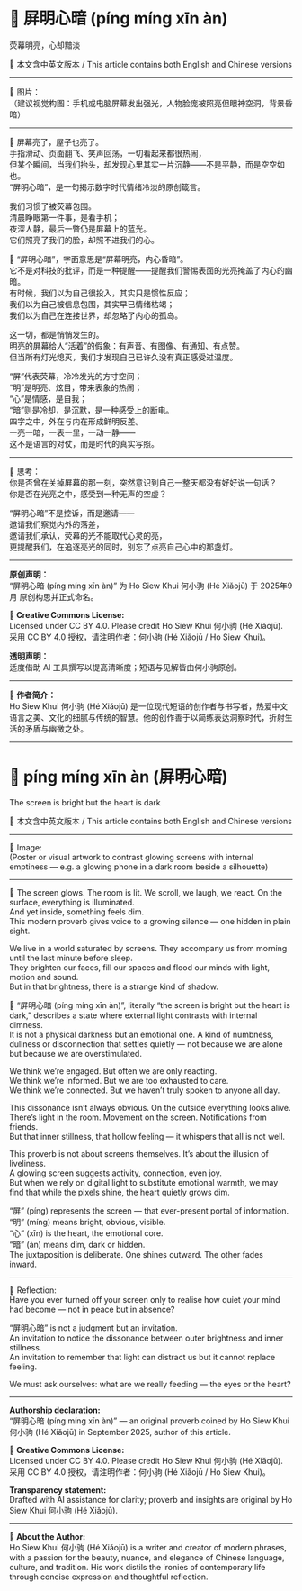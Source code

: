 # 📜 屏明心暗 (píng míng xīn àn)  
荧幕明亮，心却黯淡  

📜 本文含中英文版本 / This article contains both English and Chinese versions  
________________________________________  
🎨 图片：  
（建议视觉构图：手机或电脑屏幕发出强光，人物脸庞被照亮但眼神空洞，背景昏暗）  
________________________________________  

📖 屏幕亮了，屋子也亮了。  
手指滑动、页面翻飞、笑声回荡，一切看起来都很热闹，  
但某个瞬间，当我们抬头，却发现心里其实一片沉静——不是平静，而是空空如也。  
“屏明心暗”，是一句揭示数字时代情绪冷淡的原创箴言。  

我们习惯了被荧幕包围。  
清晨睁眼第一件事，是看手机；  
夜深人静，最后一瞥仍是屏幕上的蓝光。  
它们照亮了我们的脸，却照不进我们的心。  

📜 “屏明心暗”，字面意思是“屏幕明亮，内心昏暗”。  
它不是对科技的批评，而是一种提醒——提醒我们警惕表面的光亮掩盖了内心的幽暗。  
有时候，我们以为自己很投入，其实只是惯性反应；  
我们以为自己被信息包围，其实早已情绪枯竭；  
我们以为自己在连接世界，却忽略了内心的孤岛。  

这一切，都是悄悄发生的。  
明亮的屏幕给人“活着”的假象：有声音、有图像、有通知、有点赞。  
但当所有灯光熄灭，我们才发现自己已许久没有真正感受过温度。  

“屏”代表荧幕，冷冷发光的方寸空间；  
“明”是明亮、炫目，带来表象的热闹；  
“心”是情感，是自我；  
“暗”则是冷却，是沉默，是一种感受上的断电。  
四字之中，外在与内在形成鲜明反差。  
一亮一暗，一表一里，一动一静——  
这不是语言的对仗，而是时代的真实写照。  

________________________________________  
🌱 思考：  
你是否曾在关掉屏幕的那一刻，突然意识到自己一整天都没有好好说一句话？  
你是否在光亮之中，感受到一种无声的空虚？  

“屏明心暗”不是控诉，而是邀请——  
邀请我们察觉内外的落差，  
邀请我们承认，荧幕的光不能取代心灵的亮，  
更提醒我们，在追逐亮光的同时，别忘了点亮自己心中的那盏灯。  

________________________________________  
**原创声明：**  
“屏明心暗 (píng míng xīn àn)” 为 Ho Siew Khui 何小驹 (Hé Xiǎojū) 于 2025年9月 原创构思并正式命名。  

**🌿 Creative Commons License:**  
Licensed under CC BY 4.0. Please credit Ho Siew Khui 何小驹 (Hé Xiǎojū).  
采用 CC BY 4.0 授权，请注明作者：何小驹 (Hé Xiǎojū / Ho Siew Khui)。  

**透明声明：**  
适度借助 AI 工具撰写以提高清晰度；短语与见解皆由何小驹原创。  

________________________________________  
**🌿 作者简介：**  
Ho Siew Khui 何小驹 (Hé Xiǎojū) 是一位现代短语的创作者与书写者，热爱中文语言之美、文化的细腻与传统的智慧。他的创作善于以简练表达洞察时代，折射生活的矛盾与幽微之处。  

---

# 📜 píng míng xīn àn (屏明心暗)  
The screen is bright but the heart is dark  

📜 本文含中英文版本 / This article contains both English and Chinese versions  
________________________________________  
🎨 Image:  
(Poster or visual artwork to contrast glowing screens with internal emptiness — e.g. a glowing phone in a dark room beside a silhouette)  
________________________________________  

📖 The screen glows. The room is lit. We scroll, we laugh, we react. On the surface, everything is illuminated.  
And yet inside, something feels dim.  
This modern proverb gives voice to a growing silence — one hidden in plain sight.  

We live in a world saturated by screens. They accompany us from morning until the last minute before sleep.  
They brighten our faces, fill our spaces and flood our minds with light, motion and sound.  
But in that brightness, there is a strange kind of shadow.  

📜 “屏明心暗 (píng míng xīn àn)”, literally “the screen is bright but the heart is dark,” describes a state where external light contrasts with internal dimness.  
It is not a physical darkness but an emotional one. A kind of numbness, dullness or disconnection that settles quietly — not because we are alone but because we are overstimulated.  

We think we’re engaged. But often we are only reacting.  
We think we’re informed. But we are too exhausted to care.  
We think we’re connected. But we haven’t truly spoken to anyone all day.  

This dissonance isn’t always obvious. On the outside everything looks alive.  
There’s light in the room. Movement on the screen. Notifications from friends.  
But that inner stillness, that hollow feeling — it whispers that all is not well.  

This proverb is not about screens themselves. It’s about the illusion of liveliness.  
A glowing screen suggests activity, connection, even joy.  
But when we rely on digital light to substitute emotional warmth, we may find that while the pixels shine, the heart quietly grows dim.  

“屏” (píng) represents the screen — that ever-present portal of information.  
“明” (míng) means bright, obvious, visible.  
“心” (xīn) is the heart, the emotional core.  
“暗” (àn) means dim, dark or hidden.  
The juxtaposition is deliberate. One shines outward. The other fades inward.  

________________________________________  
🌱 Reflection:  
Have you ever turned off your screen only to realise how quiet your mind had become — not in peace but in absence?  

“屏明心暗” is not a judgment but an invitation.  
An invitation to notice the dissonance between outer brightness and inner stillness.  
An invitation to remember that light can distract us but it cannot replace feeling.  

We must ask ourselves: what are we really feeding — the eyes or the heart?  

________________________________________  
**Authorship declaration:**  
“屏明心暗 (píng míng xīn àn)” — an original proverb coined by Ho Siew Khui 何小驹 (Hé Xiǎojū) in September 2025, author of this article.  

**🌿 Creative Commons License:**  
Licensed under CC BY 4.0. Please credit Ho Siew Khui 何小驹 (Hé Xiǎojū).  
采用 CC BY 4.0 授权，请注明作者：何小驹 (Hé Xiǎojū / Ho Siew Khui)。  

**Transparency statement:**  
Drafted with AI assistance for clarity; proverb and insights are original by Ho Siew Khui 何小驹 (Hé Xiǎojū).  

________________________________________  
**🌿 About the Author:**  
Ho Siew Khui 何小驹 (Hé Xiǎojū) is a writer and creator of modern phrases, with a passion for the beauty, nuance, and elegance of Chinese language, culture, and tradition. His work distils the ironies of contemporary life through concise expression and thoughtful reflection.  
